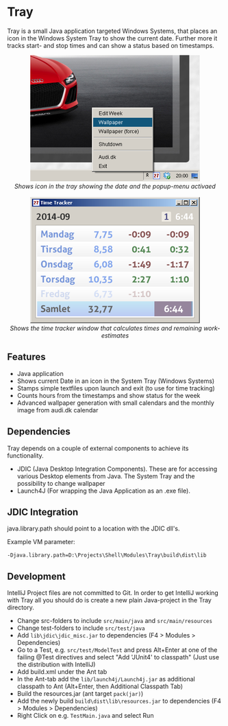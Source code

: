 Tray
====

Tray is a small Java application targeted Windows Systems, that places an icon in the Windows System Tray to show the
current date. Further more it tracks start- and stop times and can show a status based on timestamps.

<p align="center">
  <img src="doc/images/tray.png"/><br>
  <i>Shows icon in the tray showing the date and the popup-menu activaed</i><br><br>
  <img src="doc/images/tracker.png"/><br>
  <i>Shows the time tracker window that calculates times and remaining work-estimates</i><br>
</p>

Features
--------

+ Java application
+ Shows current Date in an icon in the System Tray (Windows Systems)
+ Stamps simple textfiles upon launch and exit (to use for time tracking)
+ Counts hours from the timestamps and show status for the week
+ Advanced wallpaper generation with small calendars and the monthly image from audi.dk calendar

Dependencies
------------

Tray depends on a couple of external components to achieve its functionality.

+ JDIC (Java Desktop Integration Components). These are for accessing various Desktop
  elements from Java. The System Tray and the possibility to change wallpaper
+ Launch4J (For wrapping the Java Application as an .exe file).


JDIC Integration
----------------

java.library.path should point to a location with the JDIC dll's.

Example VM parameter:

```
-Djava.library.path=D:\Projects\Shell\Modules\Tray\build\dist\lib
```

Development
-----------

IntelliJ Project files are not committed to Git. In order to get IntelliJ working with Tray all you should do is create a new plain Java-project in the Tray directory.

+ Change src-folders to include `src/main/java` and `src/main/resources`
+ Change test-folders to include `src/test/java`
+ Add `lib\jdic\jdic_misc.jar` to dependencies (F4 > Modules > Dependencies)
+ Go to a Test, e.g. `src/test/ModelTest` and press Alt+Enter at one of the failing @Test directives and select "Add 'JUnit4' to classpath" (Just use the distribution with IntelliJ)
+ Add build.xml under the Ant tab
+ In the Ant-tab add the `lib/launch4j/Launch4j.jar` as additional classpath to Ant (Alt+Enter, then Additional Classpath Tab)
+ Build the resources.jar (ant target `pack(jar)`)
+ Add the newly build `build\dist\lib\resources.jar` to dependencies (F4 > Modules > Dependencies)
+ Right Click on e.g. `TestMain.java` and select Run

